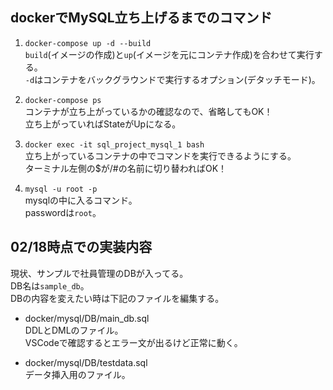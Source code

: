 ## dockerでMySQL立ち上げるまでのコマンド

1. `docker-compose up -d --build`  
`build`(イメージの作成)と`up`(イメージを元にコンテナ作成)を合わせて実行する。  
`-d`はコンテナをバックグラウンドで実行するオプション(デタッチモード)。

1. `docker-compose ps`  
コンテナが立ち上がっているかの確認なので、省略してもOK！  
立ち上がっていればStateがUpになる。

1. `docker exec -it sql_project_mysql_1 bash`  
立ち上がっているコンテナの中でコマンドを実行できるようにする。  
ターミナル左側の$が/#の名前に切り替わればOK！  

1. `mysql -u root -p`  
mysqlの中に入るコマンド。  
passwordは`root`。


## 02/18時点での実装内容
現状、サンプルで社員管理のDBが入ってる。  
DB名は`sample_db`。  
DBの内容を変えたい時は下記のファイルを編集する。

- docker/mysql/DB/main_db.sql  
DDLとDMLのファイル。  
VSCodeで確認するとエラー文が出るけど正常に動く。  

- docker/mysql/DB/testdata.sql  
データ挿入用のファイル。  


